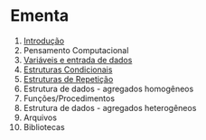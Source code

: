 # Ementa

1. [Introdução](/introduction.md)
2. Pensamento Computacional
3. [Variáveis e entrada de dados](/io.md)
4. [Estruturas Condicionais](/condicionals.md)
5. [Estruturas de Repetição](/loops.md)
6. Estrutura de dados - agregados homogêneos
7. Funções/Procedimentos
8. Estrutura de dados - agregados heterogêneos
9. Arquivos
10. Bibliotecas



